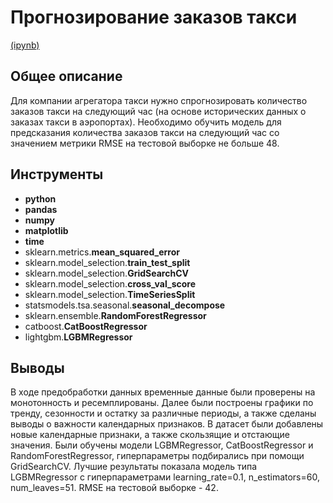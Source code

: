 # Прогнозирование заказов такси
[(ipynb)](https://github.com/agamai/Portfolio/blob/main/Taxi_orders/taxi_orders.ipynb)

## Общее описание
Для компании агрегатора такси нужно спрогнозировать количество заказов такси на следующий час (на основе исторических данных о заказах такси в аэропортах). Необходимо обучить модель для предсказания количества заказов такси на следующий час со значением метрики RMSE на тестовой выборке не больше 48.

## Инструменты
* **python**
* **pandas**
* **numpy**
* **matplotlib**
* **time**
* sklearn.metrics.**mean_squared_error**
* sklearn.model_selection.**train_test_split**
* sklearn.model_selection.**GridSearchCV**
* sklearn.model_selection.**cross_val_score**
* sklearn.model_selection.**TimeSeriesSplit**
* statsmodels.tsa.seasonal.**seasonal_decompose**
* sklearn.ensemble.**RandomForestRegressor**
* catboost.**CatBoostRegressor**
* lightgbm.**LGBMRegressor**

## Выводы
В ходе предобработки данных временные данные были проверены на монотонность и ресемплированы. Далее были построены графики по тренду, сезонности и остатку за различные периоды, а также сделаны выводы о важности календарных признаков. В датасет были добавлены новые календарные признаки, а также скользящие и отстающие значения. Были обучены модели LGBMRegressor, CatBoostRegressor и RandomForestRegressor, гиперпараметры подбирались при помощи GridSearchCV. Лучшие результаты показала модель типа LGBMRegressor с гиперпараметрами learning_rate=0.1, n_estimators=60, num_leaves=51. RMSE на тестовой выборке - 42.
